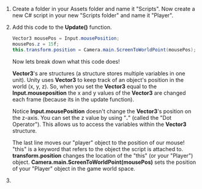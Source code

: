 1. Create a folder in your Assets folder and name it "Scripts". Now create a new C# script in your new "Scripts folder" and name it "Player".
2. Add this code to the **Update()** function. 
    ```csharp
    Vector3 mousePos = Input.mousePosition;  
    mousePos.z = 15f;
    this.transform.position = Camera.main.ScreenToWorldPoint(mousePos);
    ```
    Now lets break down what this code does! 

    **Vector3**'s are structures (a structure stores multiple variables in one unit). Unity uses **Vector3** to keep track of an object's position in the world (x, y, z). So, when you set the **Vector3** equal to the **Input.mouseposition** the x and y values of the **Vector3** are changed each frame (because its in the update function).
    
     Notice **Input.mousePosition** doesn't change the **Vector3**'s position on the z-axis. You can set the z value by using "**.**" (called the "Dot Operator"). This allows us to access the variables within the **Vector3** structure.
     
     The last line moves our "player" object to the position of our mouse! "this" is a keyword that refers to the object the script is attached to. **transform.position** changes the location of the "this" (or your "Player") object. **Camera.main.ScreenToWorldPoint(mousePos)** sets the position of your "Player" object in the game world space.
3.  